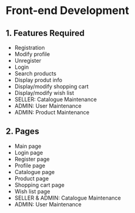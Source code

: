 # Front-end Development

## 1. Features Required

- Registration
- Modify profile
- Unregister
- Login
- Search products
- Display produt info
- Display/modify shopping cart
- Display/modify wish list
- SELLER: Catalogue Maintenance
- ADMIN: User Maintenance
- ADMIN: Product Maintenance

## 2. Pages

- Main page
- Login page
- Register page
- Profile page
- Catalogue page
- Product page
- Shopping cart page
- Wish list page
- SELLER & ADMIN: Catalogue Maintenance
- ADMIN: User Maintenance
